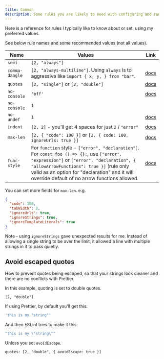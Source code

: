 ```yaml
---
title: Common
description: Some rules you are likely to need with configuring and running ESLint
---
```



Here is a reference for rules I typically like to know about or set, using my preferred values.

See below rule names and some recommended values (not all values).

| Name           | Values                                                                                                                                                                                                                                                                                 | Link                                               |
| -------------- | -------------------------------------------------------------------------------------------------------------------------------------------------------------------------------------------------------------------------------------------------------------------------------------- | -------------------------------------------------- |
| `semi`         | `[2, "always"]`                                                                                                                                                                                                                                                                        |                                                    |
| `comma-dangle` | `[2, "always-multiline"]`. Using `always` is to aggressive like `import { x, y, } from "bar"`.                                                                                                                                                                                              | [docs](https://eslint.org/docs/rules/comma-dangle) |
| `quotes`       | `[2, "single"]` or `[2, "double"]`                                                                                                                                                                                                                                                     | [docs](https://eslint.org/docs/rules/quotes)       |
| `no-console`   | `'off'`                                                                                                                                                                                                                                                                                | [docs](https://eslint.org/docs/rules/no-console)   |
| `no-console`   | `1`                                                                                                                                                                                                                                                                                    |                                                    |
| `no-undef`     | `1`                                                                                                                                                                                                                                                                                    | [docs](https://eslint.org/docs/rules/no-undef)     |
| `indent`       | `[2, 2]` - you'll get 4 spaces for just `2` / `"error"`                                                                                                                                                                                                                                | [docs](https://eslint.org/docs/rules/indent)       |
| `max-len`      | `[2, { "code": 100 }]` or `[2, { code: 100, ignoreUrls: true }]`                                                                                                                                                                                                                                                    | [docs](https://eslint.org/docs/rules/max-len)      |
| `func-style`   | For `function` style - `["error", "declaration"]`. For `const foo () => {};`, use `["error", "expression"]` or `["error", "declaration", { "allowArrowFunctions": true }]` (rule only valid as an option for "declaration" and it will override default of no arrow functions allowed. | [docs](https://eslint.org/docs/rules/func-style)   |

You can set more fields for `max-len`. e.g.

```json
{
  "code": 100,
  "tabWidth": 2,
  "ignoreUrls": true,
  "ignoreStrings": true,
  "ignoreTemplateLiterals": true
}
```

Note - using `ignoreStrings` gave unexpected results for me. Instead of allowing a single string to be over the limit, it allowed a line with multiple strings in it to pass quietly.


## Avoid escaped quotes

How to prevent quotes being escaped, so that your strings look cleaner and there are no conflicts with Prettier.

In this example, quoting is set to double quotes.

```
[2, "double"]
```

If using Prettier, by default you'll get this:

```javascript
'this is my "string"'
```

And then ESLint tries to make it this:

```javascript
"this is my \"string\""
```

Unless you set `avoidEscape`.

```
quotes: [2, "double", { avoidEscape: true }]
```

